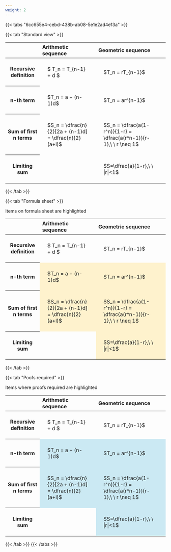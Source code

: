 ```yaml
---
weight: 2
---
```


{{< tabs "6cc655e4-cebd-438b-ab08-5e1e2ad4e13a" >}}

{{< tab "Standard view" >}}

<style type="text/css">
#T_e94fb th.col_heading {
  text-align: left;
  font-size: 1em;
}
#T_e94fb td {
  text-align: left;
  font-size: 1em;
  padding: 1.5em;
}
</style>
<table id="T_e94fb">
  <thead>
    <tr>
      <th class="blank level0" >&nbsp;</th>
      <th id="T_e94fb_level0_col0" class="col_heading level0 col0" >Arithmetic sequence</th>
      <th id="T_e94fb_level0_col1" class="col_heading level0 col1" >Geometric sequence</th>
    </tr>
  </thead>
  <tbody>
    <tr>
      <th id="T_e94fb_level0_row0" class="row_heading level0 row0" >Recursive definition</th>
      <td id="T_e94fb_row0_col0" class="data row0 col0" >$ T_n = T_{n-1} + d $</td>
      <td id="T_e94fb_row0_col1" class="data row0 col1" >$T_n = rT_{n-1}$</td>
    </tr>
    <tr>
      <th id="T_e94fb_level0_row1" class="row_heading level0 row1" >n-th term</th>
      <td id="T_e94fb_row1_col0" class="data row1 col0" >$T_n = a + (n-1)d$</td>
      <td id="T_e94fb_row1_col1" class="data row1 col1" >$T_n = ar^{n-1}$</td>
    </tr>
    <tr>
      <th id="T_e94fb_level0_row2" class="row_heading level0 row2" >Sum of first n terms</th>
      <td id="T_e94fb_row2_col0" class="data row2 col0" >$S_n = \dfrac{n}{2}[2a + (n-1)d] = \dfrac{n}{2}(a+l)$</td>
      <td id="T_e94fb_row2_col1" class="data row2 col1" >$S_n = \dfrac{a(1-r^n)}{1-r} = \dfrac{a(r^n-1)}{r-1},\ \  r \neq 1$</td>
    </tr>
    <tr>
      <th id="T_e94fb_level0_row3" class="row_heading level0 row3" >Limiting sum</th>
      <td id="T_e94fb_row3_col0" class="data row3 col0" ></td>
      <td id="T_e94fb_row3_col1" class="data row3 col1" >$S=\dfrac{a}{1-r},\ \ |r|<1$</td>
    </tr>
  </tbody>
</table>
{{< /tab >}}

{{< tab "Formula sheet" >}}

Items on formula sheet are highlighted 
<br>
<style type="text/css">
#T_f6407 th.col_heading {
  text-align: left;
  font-size: 1em;
}
#T_f6407 td {
  text-align: left;
  font-size: 1em;
  padding: 1.5em;
}
#T_f6407_row0_col0, #T_f6407_row0_col1, #T_f6407_row3_col0 {
  background-color: rgba(0,0,0,0);
}
#T_f6407_row1_col0, #T_f6407_row1_col1, #T_f6407_row2_col0, #T_f6407_row2_col1, #T_f6407_row3_col1 {
  background-color: rgba(255,194,10, 0.2);
}
</style>
<table id="T_f6407">
  <thead>
    <tr>
      <th class="blank level0" >&nbsp;</th>
      <th id="T_f6407_level0_col0" class="col_heading level0 col0" >Arithmetic sequence</th>
      <th id="T_f6407_level0_col1" class="col_heading level0 col1" >Geometric sequence</th>
    </tr>
  </thead>
  <tbody>
    <tr>
      <th id="T_f6407_level0_row0" class="row_heading level0 row0" >Recursive definition</th>
      <td id="T_f6407_row0_col0" class="data row0 col0" >$ T_n = T_{n-1} + d $</td>
      <td id="T_f6407_row0_col1" class="data row0 col1" >$T_n = rT_{n-1}$</td>
    </tr>
    <tr>
      <th id="T_f6407_level0_row1" class="row_heading level0 row1" >n-th term</th>
      <td id="T_f6407_row1_col0" class="data row1 col0" >$T_n = a + (n-1)d$</td>
      <td id="T_f6407_row1_col1" class="data row1 col1" >$T_n = ar^{n-1}$</td>
    </tr>
    <tr>
      <th id="T_f6407_level0_row2" class="row_heading level0 row2" >Sum of first n terms</th>
      <td id="T_f6407_row2_col0" class="data row2 col0" >$S_n = \dfrac{n}{2}[2a + (n-1)d] = \dfrac{n}{2}(a+l)$</td>
      <td id="T_f6407_row2_col1" class="data row2 col1" >$S_n = \dfrac{a(1-r^n)}{1-r} = \dfrac{a(r^n-1)}{r-1},\ \  r \neq 1$</td>
    </tr>
    <tr>
      <th id="T_f6407_level0_row3" class="row_heading level0 row3" >Limiting sum</th>
      <td id="T_f6407_row3_col0" class="data row3 col0" ></td>
      <td id="T_f6407_row3_col1" class="data row3 col1" >$S=\dfrac{a}{1-r},\ \ |r|<1$</td>
    </tr>
  </tbody>
</table>
{{< /tab >}}

{{< tab "Poofs required" >}}

Items where proofs required are highlighted 
<br>
<style type="text/css">
#T_1724e th.col_heading {
  text-align: left;
  font-size: 1em;
}
#T_1724e td {
  text-align: left;
  font-size: 1em;
  padding: 1.5em;
}
#T_1724e_row0_col0, #T_1724e_row0_col1, #T_1724e_row3_col0 {
  background-color: rgba(0,0,0,0);
}
#T_1724e_row1_col0, #T_1724e_row1_col1, #T_1724e_row2_col0, #T_1724e_row2_col1, #T_1724e_row3_col1 {
  background-color: rgba(0,150,200, 0.2);
}
</style>
<table id="T_1724e">
  <thead>
    <tr>
      <th class="blank level0" >&nbsp;</th>
      <th id="T_1724e_level0_col0" class="col_heading level0 col0" >Arithmetic sequence</th>
      <th id="T_1724e_level0_col1" class="col_heading level0 col1" >Geometric sequence</th>
    </tr>
  </thead>
  <tbody>
    <tr>
      <th id="T_1724e_level0_row0" class="row_heading level0 row0" >Recursive definition</th>
      <td id="T_1724e_row0_col0" class="data row0 col0" >$ T_n = T_{n-1} + d $</td>
      <td id="T_1724e_row0_col1" class="data row0 col1" >$T_n = rT_{n-1}$</td>
    </tr>
    <tr>
      <th id="T_1724e_level0_row1" class="row_heading level0 row1" >n-th term</th>
      <td id="T_1724e_row1_col0" class="data row1 col0" >$T_n = a + (n-1)d$</td>
      <td id="T_1724e_row1_col1" class="data row1 col1" >$T_n = ar^{n-1}$</td>
    </tr>
    <tr>
      <th id="T_1724e_level0_row2" class="row_heading level0 row2" >Sum of first n terms</th>
      <td id="T_1724e_row2_col0" class="data row2 col0" >$S_n = \dfrac{n}{2}[2a + (n-1)d] = \dfrac{n}{2}(a+l)$</td>
      <td id="T_1724e_row2_col1" class="data row2 col1" >$S_n = \dfrac{a(1-r^n)}{1-r} = \dfrac{a(r^n-1)}{r-1},\ \  r \neq 1$</td>
    </tr>
    <tr>
      <th id="T_1724e_level0_row3" class="row_heading level0 row3" >Limiting sum</th>
      <td id="T_1724e_row3_col0" class="data row3 col0" ></td>
      <td id="T_1724e_row3_col1" class="data row3 col1" >$S=\dfrac{a}{1-r},\ \ |r|<1$</td>
    </tr>
  </tbody>
</table>
{{< /tab >}}
{{< /tabs >}}